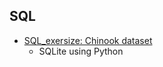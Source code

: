 ## SQL
* [SQL_exersize: Chinook dataset](https://github.com/taekjunkim/OnlineCourses/blob/main/SQL/SQL_exercise.ipynb)
  - SQLite using Python
